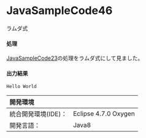 # JavaSampleCode46
ラムダ式
#### 処理
[JavaSampleCode23](https://github.com/xekid78/JavaSampleCode23)の処理をラムダ式にして見ました。
#### 出力結果  
```
Hello World
```
  
| 開発環境 |  |
|:-|:-|
| 統合開発環境(IDE)： | Eclipse 4.7.0 Oxygen |
| 開発言語： | Java8 |
